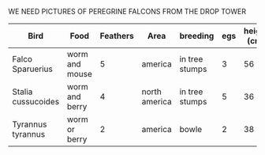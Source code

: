 WE NEED PICTURES OF PEREGRINE FALCONS FROM THE DROP TOWER


| Bird | Food | Feathers | Area | breeding | egs | height (cm) |
| --- | --- | --- | --- | --- | --- | --- |
| Falco Sparuerius | worm and mouse | 5 | america | in tree stumps | 3 | 56 |
| Stalia cussucoides | worm and berry | 4 | north america | in tree stumps | 5 | 36 |
| Tyrannus tyrannus | worm or berry | 2 | america | bowle | 2 | 38 |